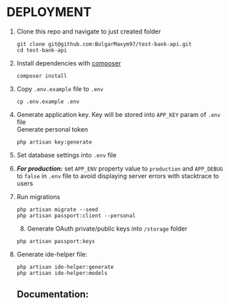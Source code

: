 DEPLOYMENT
==========

1. Clone this repo and navigate to just created folder
    ~~~
    git clone git@github.com:BolgarMaxym97/test-bank-api.git
    cd test-bank-api
    ~~~
2. Install dependencies with [composer](https://getcomposer.org/)
    ~~~
    composer install
    ~~~
3. Copy `.env.example` file to `.env`
    ~~~
    cp .env.example .env
    ~~~
4. Generate application key. Key will be stored into `APP_KEY` param of `.env` file  
    Generate personal token
    ~~~
    php artisan key:generate
    ~~~
5. Set database settings into `.env` file
6. ***For production:*** set `APP_ENV` property value to `production` and `APP_DEBUG` to `false` in `.env` file to avoid displaying server errors with stacktrace to users
7. Run migrations 
    ~~~
    php artisan migrate --seed
    php artisan passport:client --personal
    ~~~
    8. Generate OAuth private/public keys into `/storage` folder
    ~~~
    php artisan passport:keys
    ~~~
9. Generate ide-helper file:
    ~~~
    php artisan ide-helper:generate
    php artisan ide-helper:models
    ~~~

   Documentation:
    ---
    ~~~
